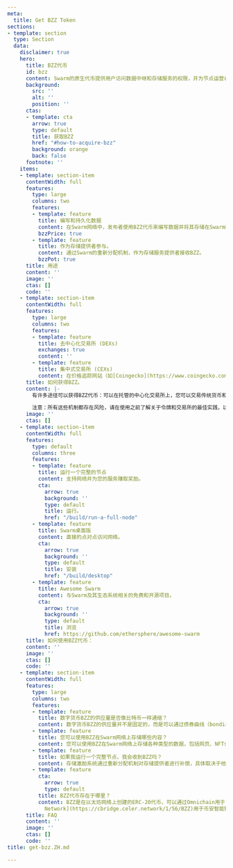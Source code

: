 ```yaml
---
meta:
  title: Get BZZ Token
sections:
- template: section
  type: Section
  data:
    disclaimer: true
    hero:
      title: BZZ代币
      id: bzz
      content: Swarm的原生代币提供用户访问数据中继和存储服务的权限，并为节点运营者提供相应的报酬。
      background:
        src: ''
        alt: ''
        position: ''
      ctas:
      - template: cta
        arrow: true
        type: default
        title: 获取BZZ
        href: "#how-to-acquire-bzz"
        background: orange
        back: false
      footnote: ''
    items:
    - template: section-item
      contentWidth: full
      features:
        type: large
        columns: two
        features:
        - template: feature
          title: 编写和持久化数据
          content: 在Swarm网络中，发布者使用BZZ代币来编写数据并将其存储在Swarm网络中以便长期保存。
          bzzPrice: true
        - template: feature
          title: 作为存储提供者参与。
          content: 通过Swarm的重新分配机制，作为存储服务提供者接收BZZ。
          bzzPot: true
      title: 用途
      content: ''
      image: ''
      ctas: []
      code: ''
    - template: section-item
      contentWidth: full
      features:
        type: large
        columns: two
        features:
        - template: feature
          title: 去中心化交易所 (DEXs)
          exchanges: true
          content: ''
        - template: feature
          title: 集中式交易所 (CEXs)
          content: 在价格追踪网站（如[Coingecko](https://www.coingecko.com/en/coins/swarm#markets)或[Coinmarketcap](https://coinmarketcap.com/currencies/ethereum-swarm/markets/)）的“市场”选项卡下可以找到最新的集中式交易所列表。
      title: 如何获得BZZ。
      content: |-
        有许多途径可以获得BZZ代币：可以在托管的中心化交易所上，您可以交易传统货币和加密货币，或者通过去中心化交易所和协议，在不同的加密货币之间进行交易。

        注意：所有这些机制都存在风险，请在使用之前了解关于令牌和交易所的最佳实践，以确保安全并获得良好的体验。
      image: ''
      ctas: []
    - template: section-item
      contentWidth: full
      features:
        type: default
        columns: three
        features:
        - template: feature
          title: 运行一个完整的节点
          content: 支持网络并为您的服务赚取奖励。
          cta:
            arrow: true
            background: ''
            type: default
            title: 运行。
            href: "/build/run-a-full-node"
        - template: feature
          title: Swarm桌面版
          content: 直接的点对点访问网络。
          cta:
            arrow: true
            background: ''
            type: default
            title: 安装
            href: "/build/desktop"
        - template: feature
          title: Awesome Swarm
          content: 与Swarm及其生态系统相关的免费和开源项目。
          cta:
            arrow: true
            background: ''
            type: default
            title: 浏览
            href: https://github.com/ethersphere/awesome-swarm
      title: 如何使用BZZ代币：
      content: ''
      image: ''
      ctas: []
      code: ''
    - template: section-item
      contentWidth: full
      features:
        type: large
        columns: two
        features:
        - template: feature
          title: 数字货币BZZ的供应量是否像比特币一样通缩？
          content: 数字货币BZZ的供应量并不是固定的，而是可以通过债券曲线（bonding curve）增加或减少。简而言之，如果供应量增加了一个代币，那么其在债券曲线合约中的价格也会相应增加，反之亦然。因此，BZZ既不是通胀型货币，也不是通缩型货币。您可以在这里详细了解Swarm的供应量和债券曲线机制。[(link)](https://medium.com/ethereum-swarm/swarm-and-its-bzzaar-bonding-curve-ac2fa9889914)
        - template: feature
          title: 您可以使用BZZ在Swarm网络上存储哪些内容？
          content: 您可以使用BZZ在Swarm网络上存储各种类型的数据，包括网页、NFTs、存档、数据存储、音乐流媒体服务等等。
        - template: feature
          title: 如果我运行一个完整节点，我会收到BZZ吗？
          content: 存储激励系统通过重新分配机制对存储提供者进行补偿，具体取决于他们抵押的BZZ代币数量以及是否被选中进行重新分配。[(link)](https://medium.com/ethereum-swarm/the-mechanics-of-swarm-networks-storage-incentives-3bf68bf64ceb)
        - template: feature
          cta:
            arrow: true
            type: default
          title: BZZ代币存在于哪里？
          content: BZZ是在以太坊网络上创建的ERC-20代币，可以通过Omnichain用于[Gnosis Chain](https://omnibridge.gnosischain.com/bridge)或通过[Celer
            Network](https://cbridge.celer.network/1/56/BZZ)用于币安智能链进行桥接。
      title: FAQ
      content: ''
      image: ''
      ctas: []
      code: ''
title: get-bzz.ZH.md

---
```

